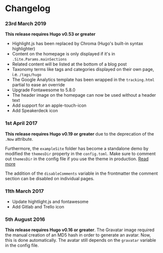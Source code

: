 # Changelog

### 23rd March 2019

**This release requires Hugo v0.53 or greater**

- Highlight.js has been replaced by Chroma (Hugo's built-in syntax highlighter)
- Content on the homepage is only displayed if it's in `.Site.Params.mainSections`
- Related content will be listed at the bottom of a blog post
- Taxonomy terms like tags and categories displayed on their own page, i.e. `/tags/hugo`
- The Google Analytics template has been wrapped in the `tracking.html` partial to ease an override
- Upgrade Fontawesome to 5.8.0
- The header image on the homepage can now be used without a header text
- Add support for an apple-touch-icon
- Add Speakerdeck icon

### 1st April 2017

**This release requires Hugo v0.19 or greater** due to the deprecation of the `.Now` attribute.

Furthermore, the `exampleSite` folder has become a standalone demo by modified the `themesDir` property in the `config.toml`. Make sure to comment out `themesDir` in the config file if you use the theme in production. [Read more](/README.md#setup)

The addition of the `disableComments` variable in the frontmatter the comment section can be disabled on individual pages.


### 11th March 2017

- Update hightlight.js and fontawesome
- Add Gitlab and Trello icon

### 5th August 2016

**This release requires Hugo v0.16 or greater**. The Gravatar image required the manual creation
of an MD5 hash in order to generate an avatar. Now, this is done automatically. The avatar still
depends on the `gravatar` variable in the config file.
